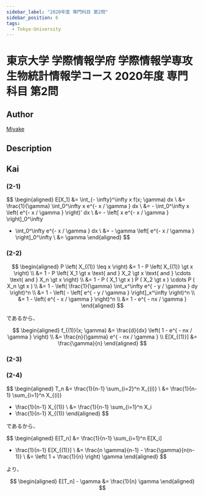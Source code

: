 ```yaml
---
sidebar_label: "2020年度 専門科目 第2問"
sidebar_position: 6
tags:
  - Tokyo-University
---
```

# 東京大学 学際情報学府 学際情報学専攻 生物統計情報学コース 2020年度 専門科目 第2問

## **Author**
[Miyake](https://miyake.github.io/exams/index.html)

## **Description**

## **Kai**
### (2-1)

$$
\begin{aligned}
E[X_1]
&= \int_{- \infty}^\infty x f(x; \gamma) dx
\\
&= \frac{1}{\gamma} \int_0^\infty x e^{- x / \gamma } dx
\\
&= - \int_0^\infty x \left( e^{- x / \gamma } \right)' dx
\\
&= - \left[ x e^{- x / \gamma } \right]_0^\infty
+ \int_0^\infty e^{- x / \gamma } dx
\\
&= - \gamma \left[ e^{- x / \gamma } \right]_0^\infty
\\
&= \gamma
\end{aligned}
$$

### (2-2)

$$
\begin{aligned}
P \left( X_{(1)} \leq x \right)
&=
1 - P \left( X_{(1)} \gt x \right)
\\
&=
1 - P \left( X_1 \gt x \text{ and }
X_2 \gt x \text{ and } \cdots \text{ and } X_n \gt x \right)
\\
&=
1 - P ( X_1 \gt x ) P ( X_2 \gt x ) \cdots P ( X_n \gt x )
\\
&=
1 -
\left( \frac{1}{\gamma} \int_x^\infty e^{ - y / \gamma } dy \right)^n
\\
&=
1 -
\left( - \left[ e^{ - y / \gamma } \right]_x^\infty \right)^n
\\
&=
1 - \left( e^{ - x / \gamma } \right)^n
\\
&=
1 - e^{ - nx / \gamma }
\end{aligned}
$$

であるから、

$$
\begin{aligned}
f_{(1)}(x; \gamma)
&= \frac{d}{dx} \left( 1 - e^{ - nx / \gamma } \right)
\\
&= \frac{n}{\gamma} e^{ - nx / \gamma }
\\
E[X_{(1)}]
&= \frac{\gamma}{n}
\end{aligned}
$$

### (2-3)

### (2-4)

$$
\begin{aligned}
T_n
&=
\frac{1}{n-1} \sum_{i=2}^n X_{(i)}
\\
&=
\frac{1}{n-1} \sum_{i=1}^n X_{(i)}
- \frac{1}{n-1} X_{(1)}
\\
&=
\frac{1}{n-1} \sum_{i=1}^n X_i
- \frac{1}{n-1} X_{(1)}
\end{aligned}
$$

であるから、

$$
\begin{aligned}
E[T_n]
&=
\frac{1}{n-1} \sum_{i=1}^n E[X_i]
- \frac{1}{n-1} E[X_{(1)}]
\\
&=
\frac{n \gamma}{n-1} - \frac{\gamma}{n(n-1)}
\\
&=
\left( 1 + \frac{1}{n} \right) \gamma
\end{aligned}
$$

より、

$$
\begin{aligned}
E[T_n] - \gamma
&=
\frac{1}{n} \gamma
\end{aligned}
$$